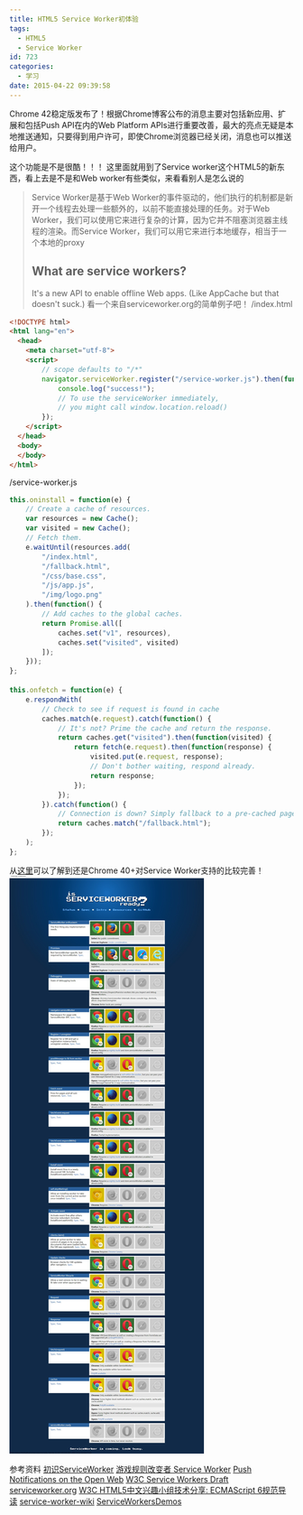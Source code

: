 ```yaml
---
title: HTML5 Service Worker初体验
tags:
  - HTML5
  - Service Worker
id: 723
categories:
  - 学习
date: 2015-04-22 09:39:58
---
```


Chrome 42稳定版发布了！根据Chrome博客公布的消息主要对包括新应用、扩展和包括Push API在内的Web Platform APIs进行重要改善，最大的亮点无疑是本地推送通知，只要得到用户许可，即使Chrome浏览器已经关闭，消息也可以推送给用户。

<!--more-->

这个功能是不是很酷！！！
这里面就用到了Service worker这个HTML5的新东西，看上去是不是和Web worker有些类似，来看看别人是怎么说的
> Service Worker是基于Web Worker的事件驱动的，他们执行的机制都是新开一个线程去处理一些额外的，以前不能直接处理的任务。对于Web Worker，我们可以使用它来进行复杂的计算，因为它并不阻塞浏览器主线程的渲染。而Service Worker，我们可以用它来进行本地缓存，相当于一个本地的proxy
> ## What are service workers?
> 
> It's a new API to enable offline Web apps. (Like AppCache but that doesn't suck.)
看一个来自serviceworker.org的简单例子吧！
/index.html

```html
<!DOCTYPE html>
<html lang="en">
  <head>
    <meta charset="utf-8">
    <script>
        // scope defaults to "/*"
        navigator.serviceWorker.register("/service-worker.js").then(function(serviceWorker) {
            console.log("success!");
            // To use the serviceWorker immediately,
            // you might call window.location.reload()
        });
    </script>
  </head>
  <body>
  </body>
</html>
```

/service-worker.js

```javascript
this.oninstall = function(e) {
    // Create a cache of resources.
    var resources = new Cache();
    var visited = new Cache();
    // Fetch them.
    e.waitUntil(resources.add(
        "/index.html",
        "/fallback.html",
        "/css/base.css",
        "/js/app.js",
        "/img/logo.png"
    ).then(function() {
        // Add caches to the global caches.
        return Promise.all([
            caches.set("v1", resources),
            caches.set("visited", visited)
        ]);
    }));
};

this.onfetch = function(e) {
    e.respondWith(
        // Check to see if request is found in cache
        caches.match(e.request).catch(function() {
            // It's not? Prime the cache and return the response.
            return caches.get("visited").then(function(visited) {
                return fetch(e.request).then(function(response) {
                    visited.put(e.request, response);
                    // Don't bother waiting, respond already.
                    return response;
                });
            });
        }).catch(function() {
            // Connection is down? Simply fallback to a pre-cached page.
            return caches.match("/fallback.html");
        });
    );
};
```

从[这里](https://jakearchibald.github.io/isserviceworkerready/)可以了解到还是Chrome 40+对Service Worker支持的比较完善！
[![Is ServiceWorker ready](/resources/2015/04/Is-ServiceWorker-ready.jpg)](/resources/2015/04/Is-ServiceWorker-ready.jpg)

参考资料
[初识ServiceWorker](http://www.foreverpx.cn/2014/09/28/%E5%88%9D%E8%AF%86ServiceWorker/)
[游戏规则改变者 Service Worker](http://www.w3.org/2014/Talks/0825-xiaoqian-offline/#/)
[Push Notifications on the Open Web](http://updates.html5rocks.com/2015/03/push-notificatons-on-the-open-web)
[W3C Service Workers Draft](http://www.w3.org/TR/2014/WD-service-workers-20140508/#introduction)
[serviceworker.org](http://www.serviceworker.org/#)
[W3C HTML5中文兴趣小组技术分享: ECMAScript 6规范导读](http://www.chinaw3c.org/archives/575/)
[service-worker-wiki](https://github.com/sandropaganotti/service-worker-wiki)
[ServiceWorkersDemos](https://github.com/w3c-webmob/ServiceWorkersDemos)